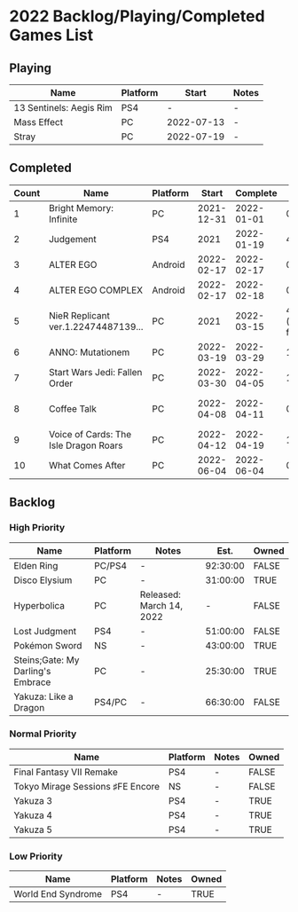 # 2022 Backlog/Playing/Completed Games List

## Playing
| Name  | Platform | Start | Notes |
| - | - | - | - |
| 13 Sentinels: Aegis Rim | PS4 | - | - |
| Mass Effect | PC | 2022-07-13 | - |
| Stray | PC | 2022-07-19 | - |

## Completed
| Count | Name  | Platform | Start | Complete | Time | Rating | Notes |
| - | - | - | - | - | - | - | - |
| 1 | Bright Memory: Infinite | PC | 2021-12-31 | 2022-01-01 | 01:59:00 | ~ | - |
| 2 | Judgement | PS4 | 2021 | 2022-01-19 | 42:59:06 | + | - |
| 3 | ALTER EGO | Android | 2022-02-17 | 2022-02-17 | 02:00:00 | + | Es is 🥰 |
| 4 | ALTER EGO COMPLEX | Android | 2022-02-17 | 2022-02-18 | 01:00:00 | + | Es is 🥰 |
| 5 | NieR Replicant ver.1.22474487139... | PC | 2021 | 2022-03-15 | 40:49:39 (save file) | + | A,B,C,D,E | 
| 6 | ANNO: Mutationem | PC | 2022-03-19 | 2022-03-29 | 18:30:00 | + | - |
| 7 | Start Wars Jedi: Fallen Order | PC | 2022-03-30 | 2022-04-05 | 18:06:00 | + | - |
| 8 | Coffee Talk | PC | 2022-04-08 | 2022-04-11 | 03:15:00 | + | Main ending clear |
| 9 | Voice of Cards: The Isle Dragon Roars | PC | 2022-04-12 | 2022-04-19 | 12:07:13 | ~ | - |
| 10 | What Comes After | PC | 2022-06-04 | 2022-06-04 | 00:43:00 | + | - |

## Backlog
### High Priority
| Name  | Platform | Notes | Est. | Owned |
| - | - | - | - | - |
| Elden Ring | PC/PS4 | - | 92:30:00 | FALSE |
| Disco Elysium | PC | - | 31:00:00 | TRUE |
| Hyperbolica | PC | Released: March 14, 2022 | - | FALSE |
| Lost Judgment | PS4 | - | 51:00:00 | FALSE |
| Pokémon Sword | NS | - | 43:00:00 | TRUE |
| Steins;Gate: My Darling's Embrace | PC | - | 25:30:00 | TRUE | 
| Yakuza: Like a Dragon | PS4/PC | - | 66:30:00 | FALSE |

### Normal Priority
| Name  | Platform | Notes | Owned |
| - | - | - | - |
| Final Fantasy VII Remake | PS4 | - | FALSE |
| Tokyo Mirage Sessions ♯FE Encore | NS | - | FALSE |
| Yakuza 3 | PS4 | - | TRUE |
| Yakuza 4 | PS4 | - | TRUE |
| Yakuza 5 | PS4 | - | TRUE |

### Low Priority
| Name  | Platform | Notes | Owned |
| - | - | - | - |
| World End Syndrome | PS4 | - | TRUE |
